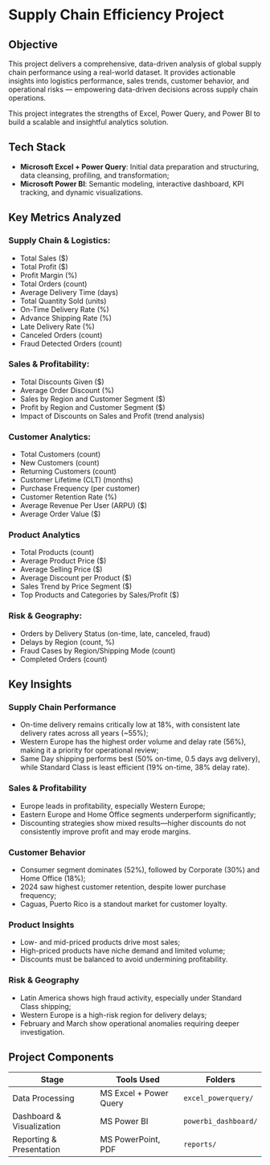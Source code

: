 # Supply Chain Efficiency Project

## Objective

This project delivers a comprehensive, data-driven analysis of global supply chain performance using a real-world dataset. It provides actionable insights into logistics performance, sales trends, customer behavior, and operational risks — empowering data-driven decisions across supply chain operations. 

This project integrates the strengths of Excel, Power Query, and Power BI to build a scalable and insightful analytics solution.

## Tech Stack

- **Microsoft Excel + Power Query**: Initial data preparation and structuring, data cleansing, profiling, and transformation;
- **Microsoft Power BI**: Semantic modeling, interactive dashboard, KPI tracking, and dynamic visualizations.

## Key Metrics Analyzed

### Supply Chain & Logistics:
- Total Sales ($)
- Total Profit ($)
- Profit Margin (%)
- Total Orders (count)
- Average Delivery Time (days)
- Total Quantity Sold (units)
- On-Time Delivery Rate (%)
- Advance Shipping Rate (%)
- Late Delivery Rate (%)
- Canceled Orders (count)
- Fraud Detected Orders (count)

### Sales & Profitability:
- Total Discounts Given ($)
- Average Order Discount (%)
- Sales by Region and Customer Segment ($)
- Profit by Region and Customer Segment ($)
- Impact of Discounts on Sales and Profit (trend analysis)

### Customer Analytics:
- Total Customers (count)
- New Customers (count)
- Returning Customers (count)
- Customer Lifetime (CLT) (months)
- Purchase Frequency (per customer)
- Customer Retention Rate (%)
- Average Revenue Per User (ARPU) ($)
- Average Order Value ($)

### Product Analytics
- Total Products (count)
- Average Product Price ($)
- Average Selling Price ($)
- Average Discount per Product ($)
- Sales Trend by Price Segment ($)
- Top Products and Categories by Sales/Profit ($)

### Risk & Geography:
- Orders by Delivery Status (on-time, late, canceled, fraud)
- Delays by Region (count, %)
- Fraud Cases by Region/Shipping Mode (count)
- Completed Orders (count)

## Key Insights

### Supply Chain Performance
- On-time delivery remains critically low at 18%, with consistent late delivery rates across all years (~55%);
- Western Europe has the highest order volume and delay rate (56%), making it a priority for operational review;
- Same Day shipping performs best (50% on-time, 0.5 days avg delivery), while Standard Class is least efficient (19% on-time, 38% delay rate).

### Sales & Profitability
- Europe leads in profitability, especially Western Europe;
- Eastern Europe and Home Office segments underperform significantly;
- Discounting strategies show mixed results—higher discounts do not consistently improve profit and may erode margins.

### Customer Behavior
- Consumer segment dominates (52%), followed by Corporate (30%) and Home Office (18%);
- 2024 saw highest customer retention, despite lower purchase frequency;
- Caguas, Puerto Rico is a standout market for customer loyalty.

### Product Insights
- Low- and mid-priced products drive most sales;
- High-priced products have niche demand and limited volume;
- Discounts must be balanced to avoid undermining profitability.

### Risk & Geography
- Latin America shows high fraud activity, especially under Standard Class shipping;
- Western Europe is a high-risk region for delivery delays;
- February and March show operational anomalies requiring deeper investigation.

## Project Components

| Stage                  | Tools Used                        | Folders                                |
|------------------------|-----------------------------------|----------------------------------------|
| Data Processing        | MS Excel + Power Query               | `excel_powerquery/`                    |
| Dashboard & Visualization | MS Power BI                          | `powerbi_dashboard/`                   |
| Reporting & Presentation | MS PowerPoint, PDF                 | `reports/`                             |

<!--
## Objective

Analyze supply chain performance using a real-world dataset. The project integrates Excel, Power Query, Power BI, Python automation, machine learning, and generative AI to deliver a complete analytics solution with actionable insights.

## Tech Stack

- **Microsoft Excel + Power Query**: Data cleansing, transformation;  
- **Microsoft Power BI**: Interactive dashboards and KPI tracking;  
- **Python (pandas, matplotlib, scikit-learn)**: Data automation, analysis, machine learning;  
- **Jupyter Notebooks**: Exploratory Data Analysis (EDA), visualizations;  
- **Microsoft Copilot(Power BI), OpenAI API (LLM)**: Automated insight generation and reporting;  
- **GitHub Codespaces**: Cloud-based project development and collaboration.

## Project Components

| Stage                  | Tools Used                        | Folders                                |
|------------------------|-----------------------------------|----------------------------------------|
| Data Processing        | MS Excel + Power Query               | `excel_powerquery/`                    |
| Visualization          | MS Power BI                          | `powerbi_dashboard/`                   |
| Automation             | Python (pandas, openpyxl)         | `automation/`                          |
| EDA & KPIs             | Jupyter Notebooks                 | `notebooks/`                           |
| Machine Learning       | scikit-learn, XGBoost, Prophet    | `ml/`                                  |
| Generative AI          | OpenAI API, prompt engineering    | `gen_ai/`                              |
| Reporting & Presentation | Canva, MS PowerPoint  | `reports/`                             |


## Key Metrics Analyzed

- Average Delivery Time;  
- Late Delivery Risk;  
- Profit Margin by Product Category;  
- Regional & Warehouse Performance;  
- Customer Segments and Patterns;  
- Order Volume Trends and Forecasting.

## Key Insights

- Late deliveries are mostly linked to Standard Class shipping from one specific warehouse;  
- Some product categories are consistently unprofitable and require margin optimization;  
- Significant seasonality observed in Q4 — requires demand planning;  
- Customers cluster into three behavioral segments: high-value, recurring, and price-sensitive.

## Machine Learning Modules

| Module | Purpose | Model Used |
|--------|---------|-------------|
| `LateDeliveryPrediction` | Predict delivery delay probability | Logistic Regression, XGBoost |
| `CustomerSegmentation` | Cluster customers by RFM behavior | K-Means |
| `DemandForecasting` | Forecast future order volumes | Prophet Time Series Model |

## Generative AI Features

| Feature | Description |
|--------|-------------|
| **AI Insight Generator** | Uses an LLM to automatically describe data trends and chart findings |
| **Executive Summary Builder** | Creates a natural language report from project metrics |
| **LinkedIn Post Generator** | Composes a professional LinkedIn summary of the project |
| **Chat-based Analyst (optional)** | Prototype chatbot that answers questions based on uploaded data (using LangChain/OpenAI) |

## Files Included

| Folder               | Contents                                      |
|----------------------|-----------------------------------------------|
| `data/`              | Raw and cleaned datasets                      |
| `excel_powerquery/`  | Power Query workbook                          |
| `powerbi_dashboard/` | Interactive dashboard file (.pbix)            |
| `notebooks/`         | Data analysis and visualization notebooks     |
| `automation/`        | Python scripts for ETL and dashboard refresh  |
| `ml/`                | Machine learning models and predictions       |
| `gen_ai/`            | Insight generation scripts and prompts        |
| `reports/`           | Final report, slides, screenshots             |
| `visualizations/`    | Saved figures for documentation and posting   |

## Setup Instructions

1. Clone the repository
2. Install dependencies:
```bash
pip install -r requirements.txt
-->
